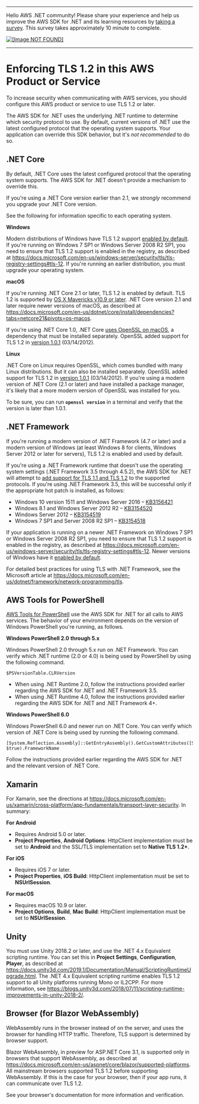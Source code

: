 --------

Hello AWS \.NET community\! Please share your experience and help us improve the AWS SDK for \.NET and its learning resources by [taking a survey](https://amazonmr.au1.qualtrics.com/jfe/form/SV_bqfQLfZ5nhFUiV0)\. This survey takes approximately 10 minute to complete\.

 [ ![\[Image NOT FOUND\]](http://docs.aws.amazon.com/sdk-for-net/v3/developer-guide/images/SurveyButton.png) ](https://amazonmr.au1.qualtrics.com/jfe/form/SV_bqfQLfZ5nhFUiV0)

--------

# Enforcing TLS 1\.2 in this AWS Product or Service<a name="enforcing-tls"></a>

To increase security when communicating with AWS services, you should configure this AWS product or service to use TLS 1\.2 or later\.

The AWS SDK for \.NET uses the underlying \.NET runtime to determine which security protocol to use\. By default, current versions of \.NET use the latest configured protocol that the operating system supports\. Your application can override this SDK behavior, but it's *not recommended* to do so\.

## \.NET Core<a name="enforcing-tls-dotnet-core"></a>

By default, \.NET Core uses the latest configured protocol that the operating system supports\. The AWS SDK for \.NET doesn't provide a mechanism to override this\.

If you're using a \.NET Core version earlier than 2\.1, we *strongly* recommend you upgrade your \.NET Core version\.

See the following for information specific to each operating system\.

**Windows**

Modern distributions of Windows have TLS 1\.2 support [enabled by default](https://docs.microsoft.com/en-us/windows/win32/secauthn/protocols-in-tls-ssl--schannel-ssp-)\. If you're running on Windows 7 SP1 or Windows Server 2008 R2 SP1, you need to ensure that TLS 1\.2 support is enabled in the registry, as described at [https://docs\.microsoft\.com/en\-us/windows\-server/security/tls/tls\-registry\-settings\#tls\-12](https://docs.microsoft.com/en-us/windows-server/security/tls/tls-registry-settings#tls-12)\. If you're running an earlier distribution, you must upgrade your operating system\.

**macOS**

If you're running \.NET Core 2\.1 or later, TLS 1\.2 is enabled by default\. TLS 1\.2 is supported by [OS X Mavericks v10\.9 or later](https://support.apple.com/en-us/HT202854)\. \.NET Core version 2\.1 and later require newer versions of macOS, as described at [https://docs\.microsoft\.com/en\-us/dotnet/core/install/dependencies?tabs=netcore21&pivots=os\-macos](https://docs.microsoft.com/en-us/dotnet/core/install/dependencies?tabs=netcore21&pivots=os-macos)\.

If you're using \.NET Core 1\.0, \.NET Core [uses OpenSSL on macOS](https://github.com/dotnet/announcements/issues/21), a dependency that must be installed separately\. OpenSSL added support for TLS 1\.2 in [version 1\.0\.1](https://www.openssl.org/news/changelog.html#x35) \(03/14/2012\)\.

**Linux**

\.NET Core on Linux requires OpenSSL, which comes bundled with many Linux distributions\. But it can also be installed separately\. OpenSSL added support for TLS 1\.2 in [version 1\.0\.1](https://www.openssl.org/news/changelog.html#x35) \(03/14/2012\)\. If you're using a modern version of \.NET Core \(2\.1 or later\) and have installed a package manager, it's likely that a more modern version of OpenSSL was installed for you\.

To be sure, you can run **`openssl version`** in a terminal and verify that the version is later than 1\.0\.1\.

## \.NET Framework<a name="enforcing-tls-dotnet-framework"></a>

If you're running a modern version of \.NET Framework \(4\.7 or later\) and a modern version of Windows \(at least Windows 8 for clients, Windows Server 2012 or later for servers\), TLS 1\.2 is enabled and used by default\.

If you're using a \.NET Framework runtime that doesn't use the operating system settings \(\.NET Framework 3\.5 through 4\.5\.2\), the AWS SDK for \.NET will attempt to [add support for TLS 1\.1 and TLS 1\.2](https://github.com/aws/aws-sdk-net/blob/master/sdk/src/Core/Amazon.Runtime/Pipeline/HttpHandler/_bcl/AmazonSecurityProtocolManager.cs) to the supported protocols\. If you're using \.NET Framework 3\.5, this will be successful only if the appropriate hot patch is installed, as follows:
+ Windows 10 version 1511 and Windows Server 2016 – [KB3156421](https://support.microsoft.com/kb/3156421)
+ Windows 8\.1 and Windows Server 2012 R2 – [KB3154520](https://support.microsoft.com/kb/3154520)
+ Windows Server 2012 – [KB3154519](https://support.microsoft.com/kb/3154519)
+ Windows 7 SP1 and Server 2008 R2 SP1 – [KB3154518](https://support.microsoft.com/kb/3154518)

If your application is running on a newer \.NET Framework on Windows 7 SP1 or Windows Server 2008 R2 SP1, you need to ensure that TLS 1\.2 support is enabled in the registry, as described at [https://docs\.microsoft\.com/en\-us/windows\-server/security/tls/tls\-registry\-settings\#tls\-12](https://docs.microsoft.com/en-us/windows-server/security/tls/tls-registry-settings#tls-12)\. Newer versions of Windows have it [enabled by default](https://docs.microsoft.com/en-us/windows/win32/secauthn/protocols-in-tls-ssl--schannel-ssp-)\.

For detailed best practices for using TLS with \.NET Framework, see the Microsoft article at [https://docs\.microsoft\.com/en\-us/dotnet/framework/network\-programming/tls](https://docs.microsoft.com/en-us/dotnet/framework/network-programming/tls)\.

## AWS Tools for PowerShell<a name="enforcing-tls-ps"></a>

[AWS Tools for PowerShell](https://docs.aws.amazon.com/powershell/latest/userguide/) use the AWS SDK for \.NET for all calls to AWS services\. The behavior of your environment depends on the version of Windows PowerShell you're running, as follows\.

**Windows PowerShell 2\.0 through 5\.x**

Windows PowerShell 2\.0 through 5\.x run on \.NET Framework\. You can verify which \.NET runtime \(2\.0 or 4\.0\) is being used by PowerShell by using the following command\.

```
$PSVersionTable.CLRVersion
```
+ When using \.NET Runtime 2\.0, follow the instructions provided earlier regarding the AWS SDK for \.NET and \.NET Framework 3\.5\.
+ When using \.NET Runtime 4\.0, follow the instructions provided earlier regarding the AWS SDK for \.NET and \.NET Framework 4\+\.

**Windows PowerShell 6\.0**

Windows PowerShell 6\.0 and newer run on \.NET Core\. You can verify which version of \.NET Core is being used by running the following command\.

```
[System.Reflection.Assembly]::GetEntryAssembly().GetCustomAttributes([System.Runtime.Versioning.TargetFrameworkAttribute], $true).FrameworkName
```

Follow the instructions provided earlier regarding the AWS SDK for \.NET and the relevant version of \.NET Core\.

## Xamarin<a name="enforcing-tls-xamarin"></a>

For Xamarin, see the directions at [https://docs\.microsoft\.com/en\-us/xamarin/cross\-platform/app\-fundamentals/transport\-layer\-security](https://docs.microsoft.com/en-us/xamarin/cross-platform/app-fundamentals/transport-layer-security)\. In summary:

**For Android**
+ Requires Android 5\.0 or later\.
+ **Project Properties**, **Android Options**: HttpClient implementation must be set to **Android** and the SSL/TLS implementation set to **Native TLS 1\.2\+**\.

**For iOS**
+ Requires iOS 7 or later\.
+ **Project Properties**, **iOS Build**: HttpClient implementation must be set to **NSUrlSession**\.

**For macOS**
+ Requires macOS 10\.9 or later\.
+ **Project Options**, **Build**, **Mac Build**: HttpClient implementation must be set to **NSUrlSession**\.

## Unity<a name="enforcing-tls-unity"></a>

You must use Unity 2018\.2 or later, and use the \.NET 4\.x Equivalent scripting runtime\. You can set this in **Project Settings**, **Configuration**, **Player**, as described at [https://docs\.unity3d\.com/2019\.1/Documentation/Manual/ScriptingRuntimeUpgrade\.html](https://docs.unity3d.com/2019.1/Documentation/Manual/ScriptingRuntimeUpgrade.html)\. The \.NET 4\.x Equivalent scripting runtime enables TLS 1\.2 support to all Unity platforms running Mono or IL2CPP\. For more information, see [https://blogs\.unity3d\.com/2018/07/11/scripting\-runtime\-improvements\-in\-unity\-2018\-2/](https://blogs.unity3d.com/2018/07/11/scripting-runtime-improvements-in-unity-2018-2/)\.

## Browser \(for Blazor WebAssembly\)<a name="enforcing-tls-browser"></a>

WebAssembly runs in the browser instead of on the server, and uses the browser for handling HTTP traffic\. Therefore, TLS support is determined by browser support\.

Blazor WebAssembly, in preview for ASP\.NET Core 3\.1, is supported only in browsers that support WebAssembly, as described at [https://docs\.microsoft\.com/en\-us/aspnet/core/blazor/supported\-platforms](https://docs.microsoft.com/en-us/aspnet/core/blazor/supported-platforms)\. All mainstream browsers supported TLS 1\.2 before supporting WebAssembly\. If this is the case for your browser, then if your app runs, it can communicate over TLS 1\.2\.

See your browser's documentation for more information and verification\.